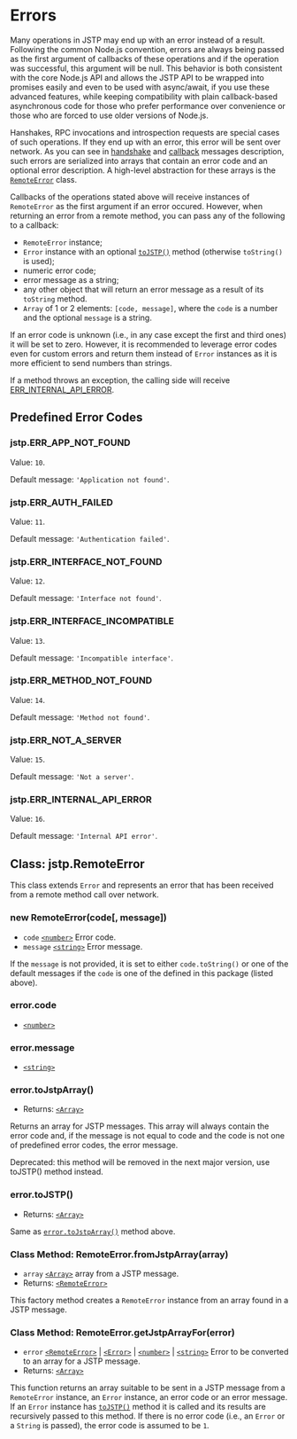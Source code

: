 # Errors

Many operations in JSTP may end up with an error instead of a result. Following
the common Node.js convention, errors are always being passed as the first
argument of callbacks of these operations and if the operation was successful,
this argument will be null. This behavior is both consistent with the core
Node.js API and allows the JSTP API to be wrapped into promises easily and even
to be used with async/await, if you use these advanced features, while keeping
compatibility with plain callback-based asynchronous code for those who prefer
performance over convenience or those who are forced to use older versions of
Node.js.

Hanshakes, RPC invocations and introspection requests are special cases of such
operations. If they end up with an error, this error will be sent over
network. As you can see in
[handshake](../advanced/protocol.md#handshake-packet-handshake) and
[callback](../advanced/protocol.md#remote-call-response-packet-callback)
messages description, such errors are serialized into arrays that contain an
error code and an optional error description. A high-level abstraction for these
arrays is the [`RemoteError`][remoteerror] class.

Callbacks of the operations stated above will receive instances of `RemoteError`
as the first argument if an error occured. However, when returning an error
from a remote method, you can pass any of the following to a callback:

- `RemoteError` instance;
- `Error` instance with an optional [`toJSTP()`][errortojstp] method
  (otherwise `toString()` is used);
- numeric error code;
- error message as a string;
- any other object that will return an error message as a result
  of its `toString` method.
- `Array` of 1 or 2 elements: `[code, message]`, where the `code` is a number
  and the optional `message` is a string.

If an error code is unknown (i.e., in any case except the first and third ones)
it will be set to zero. However, it is recommended to leverage error codes
even for custom errors and return them instead of `Error` instances as it is
more efficient to send numbers than strings.

If a method throws an exception, the calling side will receive
[ERR_INTERNAL_API_ERROR](#jstperr_internal_api_error).

## Predefined Error Codes

### jstp.ERR_APP_NOT_FOUND

Value: `10`.

Default message: `'Application not found'`.

### jstp.ERR_AUTH_FAILED

Value: `11`.

Default message: `'Authentication failed'`.

### jstp.ERR_INTERFACE_NOT_FOUND

Value: `12`.

Default message: `'Interface not found'`.

### jstp.ERR_INTERFACE_INCOMPATIBLE

Value: `13`.

Default message: `'Incompatible interface'`.

### jstp.ERR_METHOD_NOT_FOUND

Value: `14`.

Default message: `'Method not found'`.

### jstp.ERR_NOT_A_SERVER

Value: `15`.

Default message: `'Not a server'`.

### jstp.ERR_INTERNAL_API_ERROR

Value: `16`.

Default message: `'Internal API error'`.

## Class: jstp.RemoteError

This class extends `Error` and represents an error that has been
received from a remote method call over network.

### new RemoteError(code\[, message\])

- `code` [`<number>`][number] Error code.
- `message` [`<string>`][string] Error message.

If the `message` is not provided, it is set to either `code.toString()` or one
of the default messages if the `code` is one of the defined in this package
(listed above).

### error.code

- [`<number>`][number]

### error.message

- [`<string>`][string]

### error.toJstpArray()

- Returns: [`<Array>`][array]

Returns an array for JSTP messages. This array will always contain the error
code and, if the message is not equal to code and the code is not one of
predefined error codes, the error message.

Deprecated: this method will be removed in the next major version, use
toJSTP() method instead.

### error.toJSTP()

- Returns: [`<Array>`][array]

Same as [`error.toJstpArray()`][error] method above.

### Class Method: RemoteError.fromJstpArray(array)

- `array` [`<Array>`][array] array from a JSTP message.
- Returns: [`<RemoteError>`][remoteerror]

This factory method creates a `RemoteError` instance from an array found in a
JSTP message.

### Class Method: RemoteError.getJstpArrayFor(error)

- `error` [`<RemoteError>`][remoteerror] |
  [`<Error>`][error] |
  [`<number>`][number] |
  [`<string>`][string] Error to be converted to an array for a JSTP message.
- Returns: [`<Array>`][array]

This function returns an array suitable to be sent in a JSTP message from a
`RemoteError` instance, an `Error` instance, an error code or an error message.
If an `Error` instance has [`toJSTP()`][errortojstp] method it is called and its
results are recursively passed to this method.
If there is no error code (i.e., an `Error` or a `String` is passed), the error
code is assumed to be `1`.

[remoteerror]: #class-jstpremoteerror
[errortojstp]: #errortojstp
[array]: https://developer.mozilla.org/en-US/docs/Web/JavaScript/Reference/Global_Objects/Array
[error]: https://developer.mozilla.org/en-US/docs/Web/JavaScript/Reference/Global_Objects/Error
[string]: https://developer.mozilla.org/en-US/docs/Web/JavaScript/Data_structures#String_type
[number]: https://developer.mozilla.org/en-US/docs/Web/JavaScript/Data_structures#Number_type
